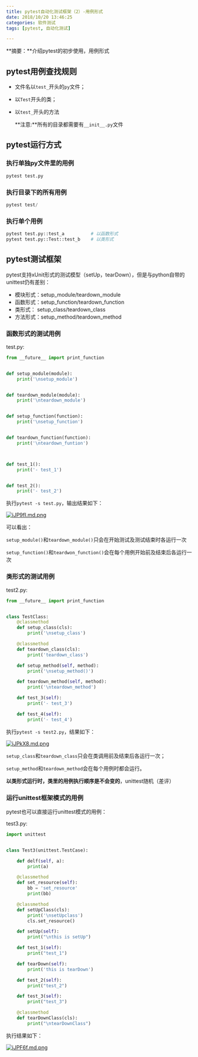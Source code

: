 ```yaml
---
title: pytest自动化测试框架（2）-用例形式
date: 2018/10/20 13:46:25
categories: 软件测试
tags: [pytest, 自动化测试]

---
```


**摘要：**介绍pytest的初步使用，用例形式

<!-- more -->

## pytest用例查找规则

- 文件名以`test_`开头的`py`文件；

- 以`Test`开头的类；

- 以`test_`开头的方法

  **注意:**所有的目录都需要有`__init__.py`文件

## pytest运行方式

### 执行单独py文件里的用例

```python
pytest test.py
```

### 执行目录下的所有用例

```python
pytest test/
```

### 执行单个用例

```python
pytest test.py::test_a			# 以函数形式
pytest test.py::Test::test_b	# 以类形式
```

## pytest测试框架

pytest支持xUnit形式的测试模型（setUp，tearDown），但是与python自带的unittest仍有差别：

- 模块形式：setup_module/teardown_module
- 函数形式：setup_function/teardown_function
- 类形式：    setup_class/teardown_class
- 方法形式：setup_method/teardown_method

### 函数形式的测试用例

test.py:

```python
from __future__ import print_function


def setup_module(module):
    print('\nsetup_module')


def teardown_module(module):
    print('\nteardown_module')


def setup_function(function):
    print('\nsetup_function')


def teardown_function(function):
    print('\nteardown_funtion')



def test_1():
    print('- test_1')


def test_2():
    print('- test_2')
```

执行`pytest -s test.py`，输出结果如下：

[![iJP9fI.md.png](http://img.qizhenjun.com/TIM截图20180928182003.png)](https://imgchr.com/i/iJP9fI)

可以看出：

`setup_module()`和`teardown_module()`只会在开始测试及测试结束时各运行一次

`setup_function()`和`teardwon_function()`会在每个用例开始前及结束后各运行一次

### 类形式的测试用例

test2.py:

```python
from __future__ import print_function


class TestClass:
    @classmethod
    def setup_class(cls):
        print('\nsetup_class')

    @classmethod
    def teardown_class(cls):
        print('teardown_class')

    def setup_method(self, method):
        print('\nsetup_method()')

    def teardown_method(self, method):
        print('\nteardown_method')

    def test_3(self):
        print('- test_3')

    def test_4(self):
        print('- test_4')

```

执行`pytest -s test2.py`，结果如下：

[![iJPkX8.md.png](http://img.qizhenjun.com/TIM截图20180928183008.png)](https://imgchr.com/i/iJPkX8)

`setup_class`和`teardown_class`只会在类调用前及结束后各运行一次；

`setup_method`和`teardown_method`会在每个用例时都会运行。

**以类形式运行时，类里的用例执行顺序是不会变的**，unittest随机（差评）

### 运行unittest框架模式的用例

pytest也可以直接运行unittest模式的用例：

test3.py:

```python
import unittest


class Test3(unittest.TestCase):

    def delf(self, a):
        print(a)

    @classmethod
    def set_resource(self):
        bb = 'set_resource'
        print(bb)

    @classmethod
    def setUpClass(cls):
        print('\nsetUpclass')
        cls.set_resource()

    def setUp(self):
        print("\nthis is setUp")

    def test_1(self):
        print("test_1")

    def tearDown(self):
        print('this is tearDown')

    def test_2(self):
        print("test_2")

    def test_3(self):
        print("test_3")

    @classmethod
    def tearDownClass(cls):
        print("\ntearDownClass")

```

执行结果如下：

[![iJPF6f.md.png](http://img.qizhenjun.com/TIM截图20180928184708.png)](https://imgchr.com/i/iJPF6f)

